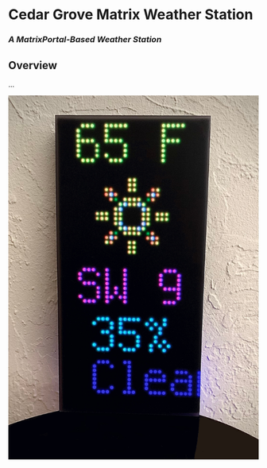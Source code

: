 # Cedar Grove Matrix Weather Station

### _A MatrixPortal-Based Weather Station_

## Overview

...

![Image of Module](https://github.com/CedarGroveStudios/MatrixWeather/blob/main/photos_and_graphics/matrix_weather.jpeg)
